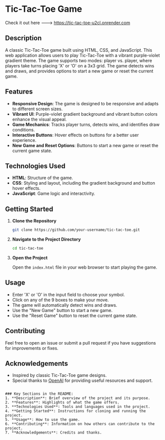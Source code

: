 # Tic-Tac-Toe Game
Check it out here ---> https://tic-tac-toe-u2cl.onrender.com

## Description

A classic Tic-Tac-Toe game built using HTML, CSS, and JavaScript. This web application allows users to play Tic-Tac-Toe with a vibrant purple-violet gradient theme. The game supports two modes: player vs. player, where players take turns placing 'X' or 'O' on a 3x3 grid. The game detects wins and draws, and provides options to start a new game or reset the current game.

## Features

- **Responsive Design**: The game is designed to be responsive and adapts to different screen sizes.
- **Vibrant UI**: Purple-violet gradient background and vibrant button colors enhance the visual appeal.
- **Game Mechanics**: Tracks player turns, detects wins, and identifies draw conditions.
- **Interactive Buttons**: Hover effects on buttons for a better user experience.
- **New Game and Reset Options**: Buttons to start a new game or reset the current game state.

## Technologies Used

- **HTML**: Structure of the game.
- **CSS**: Styling and layout, including the gradient background and button hover effects.
- **JavaScript**: Game logic and interactivity.

## Getting Started

1. **Clone the Repository**

   ```bash
   git clone https://github.com/your-username/tic-tac-toe.git
   ```

2. **Navigate to the Project Directory**

   ```bash
   cd tic-tac-toe
   ```

3. **Open the Project**

   Open the `index.html` file in your web browser to start playing the game.

## Usage

- Enter 'X' or 'O' in the input field to choose your symbol.
- Click on any of the 9 boxes to make your move.
- The game will automatically detect wins and draws.
- Use the "New Game" button to start a new game.
- Use the "Reset Game" button to reset the current game state.

## Contributing

Feel free to open an issue or submit a pull request if you have suggestions for improvements or fixes.

## Acknowledgements

- Inspired by classic Tic-Tac-Toe game designs.
- Special thanks to [OpenAI](https://openai.com) for providing useful resources and support.

```

### Key Sections in the README:
1. **Description**: Brief overview of the project and its purpose.
2. **Features**: Highlights of what the game offers.
3. **Technologies Used**: Tools and languages used in the project.
4. **Getting Started**: Instructions for cloning and running the project.
5. **Usage**: How to use the game.
6. **Contributing**: Information on how others can contribute to the project.
7. **Acknowledgements**: Credits and thanks.
